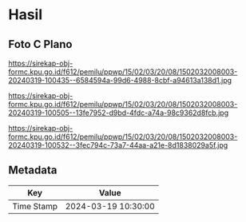 # Hasil

## Foto C Plano

https://sirekap-obj-formc.kpu.go.id/f612/pemilu/ppwp/15/02/03/20/08/1502032008003-20240319-100435--6584594a-99d6-4988-8cbf-a94613a138d1.jpg

https://sirekap-obj-formc.kpu.go.id/f612/pemilu/ppwp/15/02/03/20/08/1502032008003-20240319-100505--13fe7952-d9bd-4fdc-a74a-98c9362d8fcb.jpg

https://sirekap-obj-formc.kpu.go.id/f612/pemilu/ppwp/15/02/03/20/08/1502032008003-20240319-100532--3fec794c-73a7-44aa-a21e-8d1838029a5f.jpg


## Metadata

| Key        | Value               |
| ---------- | ------------------- |
| Time Stamp | 2024-03-19 10:30:00 |



